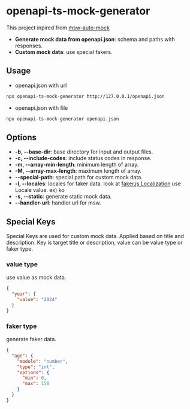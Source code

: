 # openapi-ts-mock-generator

This project inpired from [msw-auto-mock](https://github.com/zoubingwu/msw-auto-mock)

- **Generate mock data from openapi.json**: schema and paths with responses.
- **Custom mock data**: use special fakers.

## Usage

- openapi.json with url

```bash
npx openapi-ts-mock-generator http://127.0.0.1/openapi.json
```

- openapi.json with file

```bash
npx openapi-ts-mock-generator openapi.json
```

## Options

- **-b, --base-dir**: base directory for input and output files.
- **-c, --include-codes**: include status codes in response.
- **-m, --array-min-length**: minimum length of array.
- **-M, --array-max-length**: maximum length of array.
- **--special-path**: special path for custom mock data.
- **-l, --locales**: locales for faker data. look at [faker.js Localization](https://fakerjs.dev/guide/localization.html#available-locales) use Locale value. ex) ko
- **-s, --static**: generate static mock data.
- **--handler-url**: handler url for msw.

## Special Keys

Special Keys are used for custom mock data.
Applied based on title and description.
Key is target title or description, value can be value type or faker type.

### value type

use value as mock data.

```json
{
  "year": {
    "value": "2024"
  }
}
```

### faker type

generate faker data.

```json
{
  "age": {
    "module": "number",
    "type": "int",
    "options": {
      "min": 0,
      "max": 150
    }
  }
}
```
